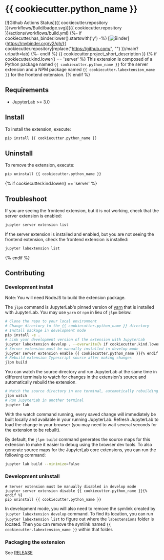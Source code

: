 # {{ cookiecutter.python_name }}

[![Github Actions Status]({{ cookiecutter.repository }}/workflows/Build/badge.svg)]({{ cookiecutter.repository }}/actions/workflows/build.yml)
{%- if cookiecutter.has_binder.lower().startswith('y') -%}
[![Binder](https://mybinder.org/badge_logo.svg)](https://mybinder.org/v2/gh/{{ cookiecutter.repository|replace("https://github.com/", "") }}/main?urlpath=lab)
{%- endif %}
{{ cookiecutter.project_short_description }}
{% if cookiecutter.kind.lower() == 'server' %}
This extension is composed of a Python package named `{{ cookiecutter.python_name }}`
for the server extension and a NPM package named `{{ cookiecutter.labextension_name }}`
for the frontend extension.
{% endif %}
## Requirements

- JupyterLab >= 3.0

## Install

To install the extension, execute:

```bash
pip install {{ cookiecutter.python_name }}
```

## Uninstall

To remove the extension, execute:

```bash
pip uninstall {{ cookiecutter.python_name }}
```
{% if cookiecutter.kind.lower() == 'server' %}
## Troubleshoot

If you are seeing the frontend extension, but it is not working, check
that the server extension is enabled:

```bash
jupyter server extension list
```

If the server extension is installed and enabled, but you are not seeing
the frontend extension, check the frontend extension is installed:

```bash
jupyter labextension list
```

{% endif %}
## Contributing

### Development install

Note: You will need NodeJS to build the extension package.

The `jlpm` command is JupyterLab's pinned version of
[yarn](https://yarnpkg.com/) that is installed with JupyterLab. You may use
`yarn` or `npm` in lieu of `jlpm` below.

```bash
# Clone the repo to your local environment
# Change directory to the {{ cookiecutter.python_name }} directory
# Install package in development mode
pip install -e .
# Link your development version of the extension with JupyterLab
jupyter labextension develop . --overwrite{% if cookiecutter.kind.lower() == 'server' %}
# Server extension must be manually installed in develop mode
jupyter server extension enable {{ cookiecutter.python_name }}{% endif %}
# Rebuild extension Typescript source after making changes
jlpm build
```

You can watch the source directory and run JupyterLab at the same time in different terminals to watch for changes in the extension's source and automatically rebuild the extension.

```bash
# Watch the source directory in one terminal, automatically rebuilding when needed
jlpm watch
# Run JupyterLab in another terminal
jupyter lab
```

With the watch command running, every saved change will immediately be built locally and available in your running JupyterLab. Refresh JupyterLab to load the change in your browser (you may need to wait several seconds for the extension to be rebuilt).

By default, the `jlpm build` command generates the source maps for this extension to make it easier to debug using the browser dev tools. To also generate source maps for the JupyterLab core extensions, you can run the following command:

```bash
jupyter lab build --minimize=False
```

### Development uninstall

```bash{% if cookiecutter.kind.lower() == 'server' %}
# Server extension must be manually disabled in develop mode
jupyter server extension disable {{ cookiecutter.python_name }}{% endif %}
pip uninstall {{ cookiecutter.python_name }}
```

In development mode, you will also need to remove the symlink created by `jupyter labextension develop`
command. To find its location, you can run `jupyter labextension list` to figure out where the `labextensions`
folder is located. Then you can remove the symlink named `{{ cookiecutter.labextension_name }}` within that folder.

### Packaging the extension

See [RELEASE](RELEASE.md)
